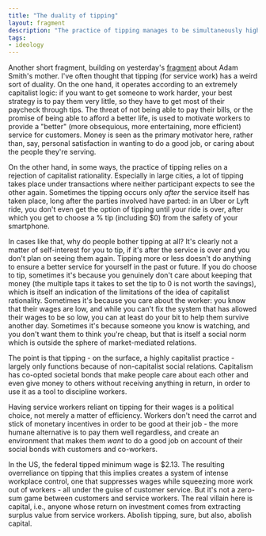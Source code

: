 ```yaml
---
title: "The duality of tipping"
layout: fragment
description: "The practice of tipping manages to be simultaneously highly capitalist yet weirdly outside the sphere of market relations."
tags:
- ideology
---
```


Another short fragment, building on yesterday's [fragment](/posts/fragments-126) about Adam Smith's mother. I've often thought that tipping (for service work) has a weird sort of duality. On the one hand, it operates according to an extremely capitalist logic: if you want to get someone to work harder, your best strategy is to pay them very little, so they have to get most of their paycheck through tips. The threat of not being able to pay their bills, or the promise of being able to afford a better life, is used to motivate workers to provide a "better" (more obsequious, more entertaining, more efficient) service for customers. Money is seen as the primary motivator here, rather than, say, personal satisfaction in wanting to do a good job, or caring about the people they're serving.

On the other hand, in some ways, the practice of tipping relies on a rejection of capitalist rationality. Especially in large cities, a lot of tipping takes place under transactions where neither participant expects to see the other again. Sometimes the tipping occurs only _after_ the service itself has taken place, long after the parties involved have parted: in an Uber or Lyft ride, you don't even get the option of tipping until your ride is over, after which you get to choose a % tip (including $0) from the safety of your smartphone.

In cases like that, why do people bother tipping at all? It's clearly not a matter of self-interest for you to tip, if it's after the service is over and you don't plan on seeing them again. Tipping more or less doesn't do anything to ensure a better service for yourself in the past or future. If you do choose to tip, sometimes it's because you genuinely don't care about keeping that money (the multiple taps it takes to set the tip to 0 is not worth the savings), which is itself an indication of the limitations of the idea of capitalist rationality. Sometimes it's because you care about the worker: you know that their wages are low, and while you can't fix the system that has allowed their wages to be so low, you can at least do your bit to help them survive another day. Sometimes it's because someone you know is watching, and you don't want them to think you're cheap, but that is itself a social norm which is outside the sphere of market-mediated relations.

The point is that tipping - on the surface, a highly capitalist practice - largely only functions because of non-capitalist social relations. Capitalism has co-opted societal bonds that make people care about each other and even give money to others without receiving anything in return, in order to use it as a tool to discipline workers.

Having service workers reliant on tipping for their wages is a political choice, not merely a matter of efficiency. Workers don't need the carrot and stick of monetary incentives in order to be good at their job - the more humane alternative is to pay them well regardless, and create an environment that makes them _want_ to do a good job on account of their social bonds with customers and co-workers.

In the US, the federal tipped minimum wage is $2.13. The resulting overreliance on tipping that this implies creates a system of intense workplace control, one that suppresses wages while squeezing more work out of workers - all under the guise of customer service. But it's not a zero-sum game between customers and service workers. The real villain here is capital, i.e., anyone whose return on investment comes from extracting surplus value from service workers. Abolish tipping, sure, but also, abolish capital.
